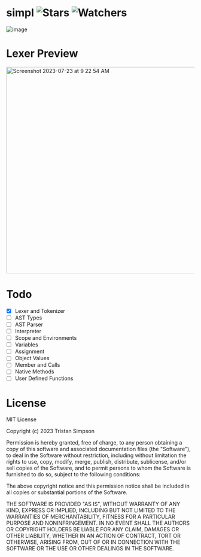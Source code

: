 # simpl ![Stars](https://img.shields.io/github/stars/realTristan/simpl?color=brightgreen) ![Watchers](https://img.shields.io/github/watchers/realTristan/simpl?label=Watchers)
![image](https://github.com/realTristan/simpl/assets/75189508/67361db9-f3f6-4e55-ab95-4580addc40fd)

# Lexer Preview
<img width="552" alt="Screenshot 2023-07-23 at 9 22 54 AM" src="https://github.com/realTristan/simpl/assets/75189508/551ecc7a-2d97-4a8e-a9d8-2208fdbfb9f1">

# Todo
- [X] Lexer and Tokenizer
- [ ] AST Types
- [ ] AST Parser
- [ ] Interpreter
- [ ] Scope and Environments
- [ ] Variables
- [ ] Assignment
- [ ] Object Values
- [ ] Member and Calls
- [ ] Native Methods
- [ ] User Defined Functions

# License
MIT License

Copyright (c) 2023 Tristan Simpson

Permission is hereby granted, free of charge, to any person obtaining a copy
of this software and associated documentation files (the "Software"), to deal
in the Software without restriction, including without limitation the rights
to use, copy, modify, merge, publish, distribute, sublicense, and/or sell
copies of the Software, and to permit persons to whom the Software is
furnished to do so, subject to the following conditions:

The above copyright notice and this permission notice shall be included in all
copies or substantial portions of the Software.

THE SOFTWARE IS PROVIDED "AS IS", WITHOUT WARRANTY OF ANY KIND, EXPRESS OR
IMPLIED, INCLUDING BUT NOT LIMITED TO THE WARRANTIES OF MERCHANTABILITY,
FITNESS FOR A PARTICULAR PURPOSE AND NONINFRINGEMENT. IN NO EVENT SHALL THE
AUTHORS OR COPYRIGHT HOLDERS BE LIABLE FOR ANY CLAIM, DAMAGES OR OTHER
LIABILITY, WHETHER IN AN ACTION OF CONTRACT, TORT OR OTHERWISE, ARISING FROM,
OUT OF OR IN CONNECTION WITH THE SOFTWARE OR THE USE OR OTHER DEALINGS IN THE
SOFTWARE.
